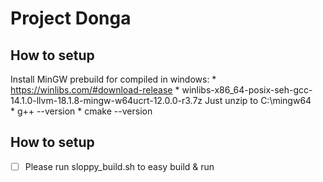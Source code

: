 # Project Donga

## How to setup

Install MinGW prebuild for compiled in windows:
    * https://winlibs.com/#download-release
    * winlibs-x86_64-posix-seh-gcc-14.1.0-llvm-18.1.8-mingw-w64ucrt-12.0.0-r3.7z Just unzip to C:\mingw64\
    * g++ --version
    * cmake --version

## How to setup

- [ ] Please run sloppy_build.sh to easy build & run
